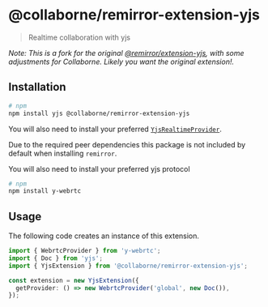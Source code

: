 # @collaborne/remirror-extension-yjs

> Realtime collaboration with yjs

_Note: This is a fork for the original [@remirror/extension-yjs](https://npmjs.com/package/@remirror%2fextension-yjs), with some adjustments for Collaborne. Likely you want the original extension!._

## Installation

```sh
# npm
npm install yjs @collaborne/remirror-extension-yjs
```

You will also need to install your preferred [`YjsRealtimeProvider`](https://github.com/yjs/yjs#providers).

Due to the required peer dependencies this package is not included by default when installing `remirror`.

You will also need to install your preferred yjs protocol

```sh
# npm
npm install y-webrtc
```

## Usage

The following code creates an instance of this extension.

```ts
import { WebrtcProvider } from 'y-webrtc';
import { Doc } from 'yjs';
import { YjsExtension } from '@collaborne/remirror-extension-yjs';

const extension = new YjsExtension({
  getProvider: () => new WebrtcProvider('global', new Doc()),
});
```
